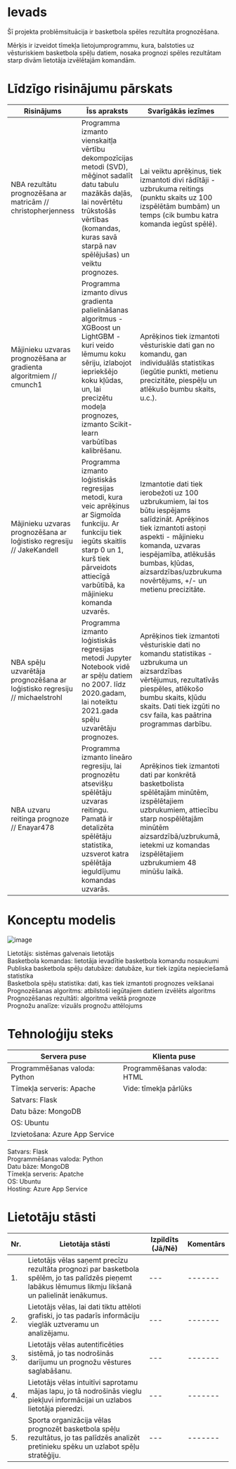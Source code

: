 # Ievads
Šī projekta problēmsituācija ir basketbola spēles rezultāta prognozēšana. 

Mērķis ir izveidot tīmekļa lietojumprogrammu, kura, balstoties uz vēsturiskiem basketbola spēļu datiem, nosaka prognozi spēles rezultātam starp divām lietotāja izvēlētajām komandām.

# Līdzīgo risinājumu pārskats

| Risinājums | Īss apraksts | Svarīgākās iezīmes | Ierobežojumi
|-----|-----|-----|-----
| NBA rezultātu prognozēšana ar matricām // christopherjenness | Programma izmanto vienskaitļa vērtību dekompozīcijas metodi (SVD), mēģinot sadalīt datu tabulu mazākās daļās, lai novērtētu trūkstošās vērtības (komandas, kuras savā starpā nav spēlējušas) un veiktu prognozes. | Lai veiktu aprēķinus, tiek izmantoti divi rādītāji - uzbrukuma reitings (punktu skaits uz 100 izspēlētām bumbām) un temps (cik bumbu katra komanda iegūst spēlē). | Algoritma datu ieguve notiek ļoti lēni, iegūstot informāciju no ārējiem avotiem. Netiek ņemti vērā komandas aizsardzības rādītāji un individuāli spēlētāju sniegumi (statistika, ievainojumi, utt). |
Mājinieku uzvaras prognozēšana ar gradienta algoritmiem // cmunch1 | Programma izmanto divus gradienta palielināšanas algoritmus - XGBoost un LightGBM - kuri veido lēmumu koku sēriju, izlabojot iepriekšējo koku kļūdas, un, lai precizētu modeļa prognozes, izmanto Scikit-learn varbūtības kalibrēšanu. | Aprēķinos tiek izmantoti vēsturiskie dati gan no komandu, gan individuālās statistikas (iegūtie punkti, metienu precizitāte, piespēļu un atlēkušo bumbu skaits, u.c.). | Programma nespēj aprēķināt konkrētus prognozētus rezultātus. Aplikācijā nav paredzēts izvēlēties konkrētas komandas aprēķiniem, tā aprēķina prognozi uzvarēt visām mājas spēlēm konkrētā dienā.| 
Mājinieku uzvaras prognozēšana ar loģistisko regresiju // JakeKandell | Programma izmanto loģistiskās regresijas metodi, kura veic aprēķinus ar Sigmoīda funkciju. Ar funkciju tiek iegūts skaitlis starp 0 un 1, kurš tiek pārveidots attiecīgā varbūtībā, ka mājinieku komanda uzvarēs. | Izmantotie dati tiek ierobežoti uz 100 uzbrukumiem, lai tos būtu iespējams salīdzināt. Aprēķinos tiek izmantoti astoņi aspekti - mājinieku komanda, uzvaras iespējamība, atlēkušās bumbas, kļūdas, aizsardzības/uzbrukuma novērtējums, +/- un metienu precizitāte. | Programma aprēķina tikai mājinieku iespējamību uzvarēt. Netiek ņemts vērā, kādi spēlētāji piedalās spēlē. Datu iegūšanai paiet 1-3min.
NBA spēļu uzvarētāja prognozēšana ar loģistisko regresiju // michaelstrohl | Programma izmanto loģistiskās regresijas metodi Jupyter Notebook vidē ar spēļu datiem no 2007. līdz 2020.gadam, lai noteiktu 2021.gada spēļu uzvarētāju prognozes.  | Aprēķinos tiek izmantoti vēsturiskie dati no komandu statistikas - uzbrukuma un aizsardzības vērtējumus, rezultatīvās piespēles, atlēkošo bumbu skaits, kļūdu skaits. Dati tiek izgūti no csv faila, kas paātrina programmas darbību. |  Spēles, kur abu komandu kopējais izspēlēto spēļu skaits nesasniedz 20, netiek ņemtas vērā. Kā arī netiek ņemti vērā katra spēlētāja individuālie sniegumi.
NBA uzvaru reitinga prognoze // Enayar478 | Programma izmanto lineāro regresiju, lai prognozētu atsevišķu spēlētāju uzvaras reitingu. Pamatā ir detalizēta spēlētāju statistika, uzsverot katra spēlētāja ieguldījumu komandas uzvarās. | Aprēķinos tiek izmantoti dati par konkrētā basketbolista spēlētajām minūtēm, izspēlētajiem uzbrukumiem,  attiecību starp nospēlētajām minūtēm aizsardzībā/uzbrukumā, ietekmi uz komandas izspēlētajiem uzbrukumiem 48 minūšu laikā. | Modelis ir paredzēts spēlētāju reitingu prognozēšanai, nevis spēles iznākumu prognozēšanai.

# Konceptu modelis


![image](https://github.com/user-attachments/assets/ee632a4d-7e50-4185-b4f5-1a789edc5f96)

Lietotājs: sistēmas galvenais lietotājs <br>
Basketbola komandas: lietotāja ievadītie basketbola komandu nosaukumi <br>
Publiska basketbola spēļu datubāze: datubāze, kur tiek izgūta nepieciešamā statistika <br>
Basketbola spēļu statistika: dati, kas tiek izmantoti prognozes veikšanai <br>
Prognozēšanas algoritms: atbilstoši iegūtajiem datiem izvēlēts algoritms <br>
Prognozēšanas rezultāti: algoritma veiktā prognoze <br>
Prognožu analīze: vizuāls prognožu attēlojums


# Tehnoloģiju steks

| Servera puse | Klienta puse |
|--------------|--------------|
| Programmēšanas valoda: Python | Programmēšanas valoda: HTML |
| Tīmekļa serveris: Apache | Vide: tīmekļa pārlūks |
| Satvars: Flask | 
| Datu bāze: MongoDB |
| OS: Ubuntu |
| Izvietošana: Azure App Service |

Satvars: Flask <br>
Programmēšanas valoda: Python <br>
Datu bāze: MongoDB <br>
Tīmekļa serveris: Apatche <br>
OS: Ubuntu <br>
Hosting: Azure App Service <br>

# Lietotāju stāsti

| Nr. | Lietotāja stāsti | Izpildīts (Jā/Nē)| Komentārs
|--|-------|---|-------
|1.|Lietotājs vēlas saņemt precīzu rezultāta prognozi par basketbola spēlēm, jo tas palīdzēs pieņemt labākus lēmumus likmju likšanā un palielināt ienākumus.|---|-------|
2.|Lietotājs vēlas, lai dati tiktu attēloti grafiski, jo tas padarīs informāciju vieglāk uztveramu un analizējamu.|---|-------|
3.|Lietotājs vēlas autentificēties sistēmā, jo tas nodrošinās darījumu un prognožu vēstures saglabāšanu.|---|-------|
4.|Lietotājs vēlas intuitīvi saprotamu mājas lapu, jo tā nodrošinās vieglu piekļuvi informācijai un uzlabos lietotāja pieredzi.|---|-------|
5.|Sporta organizācija vēlas prognozēt basketbola spēļu rezultātus, jo tas palīdzēs analizēt pretinieku spēku un uzlabot spēļu stratēģiju.|---|-------|
